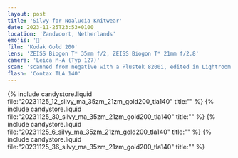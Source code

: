```yaml
---
layout: post
title: 'Silvy for Noalucia Knitwear'
date: 2023-11-25T23:53+0100
location: 'Zandvoort, Netherlands'
emojis: '🔞'
film: 'Kodak Gold 200'
lens: 'ZEISS Biogon T* 35mm f/2, ZEISS Biogon T* 21mm f/2.8'
camera: 'Leica M-A (Typ 127)'
scan: 'scanned from negative with a Plustek 8200i, edited in Lightroom'
flash: 'Contax TLA 140'
---
```


{% include candystore.liquid file:"20231125_12_silvy_ma_35zm_21zm_gold200_tla140" title:"" %}
{% include candystore.liquid file:"20231125_30_silvy_ma_35zm_21zm_gold200_tla140" title:"" %}
{% include candystore.liquid file:"20231125_6_silvy_ma_35zm_21zm_gold200_tla140" title:"" %}
{% include candystore.liquid file:"20231125_36_silvy_ma_35zm_21zm_gold200_tla140" title:"" %}